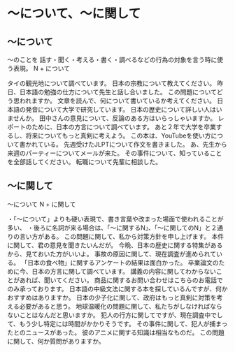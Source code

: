 # 〜について、〜に関して

## 〜について
〜のことを 話す・聞く・考える・書く・調べるなどの行為の対象を言う時に使う表現。
N + について

タイの観光地について調べています。
日本の宗教について教えてください。
昨日、日本語の勉強の仕方について先生と話し合いました。
この問題についてどう思われますか。
文章を読んで、何について書いているか考えてください。
日本語の発音について大学で研究しています。
日本の歴史について詳しい人はいませんか。
田中さんの意見について、反論のある方はいらっしゃいますか。
レポートのために、日本の方言について調べています。
あと２年で大学を卒業するし、将来についてもっと真剣に考えよう。
この本は、YouTubeを使い方について書かれている。
先週受けたJLPTについて作文を書きました。
あ、先生から来週のパーティーについてメールが来た。
その事件について、知っていることを全部話してください。
転職について先輩に相談した。


## 〜に関して
～について
N + に関して

・「〜について」よりも硬い表現で、書き言葉や改まった場面で使われることが多い、 ・後ろに名詞が来る場合は、「〜に関するN」、「〜に関してのN」と２通りの言い方がある。
この問題に関して、私から対策方針を申し上げます。
本件に関して、君の意見を聞きたいんだが。
今晩、日本の歴史に関する特集があるから、見ておいた方がいいよ。
事故の原因に関して、現在調査が進められている。
「日本の食べ物」に関するアンケートの結果は面白かった。
卒業論文のために今、日本の方言に関して調べています。
講義の内容に関してわからないことがあれば、聞いてください。
商品に関するお問い合わせはこちらのお電話でのみ承っております。
日本語の中級文法に関する本を探しているんですが、何かおすすめはありますか。
日本の少子化に関して、政府はもっと真剣に対策を考える必要があると思う。
地球温暖化の問題に関して、私たちがしなければならないことはなんだと思いますか。
犯人の行方に関してですが、現在調査中でして、もう少し特定には時間がかかりそうです。
その事件に関して、犯人が捕まったとのニュースがあった。
彼のアニメに関する知識は相当なものだ。
この問題に関して、何か質問がありますか。